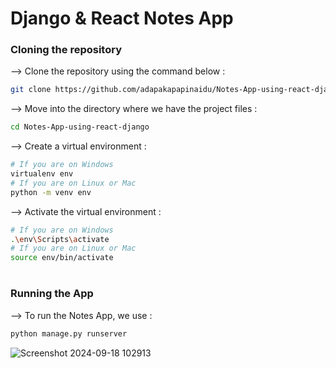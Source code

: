 
# Django & React Notes App

### Cloning the repository

--> Clone the repository using the command below :
```bash
git clone https://github.com/adapakapapinaidu/Notes-App-using-react-django.git

```

--> Move into the directory where we have the project files : 
```bash
cd Notes-App-using-react-django

```

--> Create a virtual environment :
```bash
# If you are on Windows
virtualenv env
# If you are on Linux or Mac
python -m venv env
```

--> Activate the virtual environment :
```bash
# If you are on Windows
.\env\Scripts\activate
# If you are on Linux or Mac
source env/bin/activate
```

#

### Running the App

--> To run the Notes App, we use :
```bash
python manage.py runserver
```
![Screenshot 2024-09-18 102913](https://github.com/user-attachments/assets/a8e5463f-d936-464a-8803-5714683851d5)


